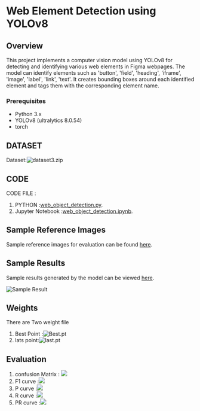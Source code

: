 # Web Element Detection using YOLOv8

## Overview

This project implements a computer vision model using YOLOv8 for detecting and identifying various web elements in Figma webpages. The model can identify elements such as 'button', 'field', 'heading', 'iframe', 'image', 'label', 'link', 'text'. It creates bounding boxes around each identified element and tags them with the corresponding element name.

### Prerequisites

- Python 3.x
- YOLOv8 (ultralytics 8.0.54)
- torch

## DATASET
Dataset:![dataset3.zip](https://drive.google.com/file/d/1jaQZC17SsnYpR9D7yhpsKmacUvbvLTgt/view?usp=drive_link)
## CODE

CODE FILE :
1) PYTHON :[web_object_detection.py](web_object_detection.py).
2) Jupyter Notebook :[web_object_detection.ipynb](Web_Object_detection.ipynb).

## Sample Reference Images

Sample reference images for evaluation can be found [here](https://www.figma.com/community/file/1132396044075007632/tortilicious-a-fast-food-app).

## Sample Results

Sample results generated by the model can be viewed [here](https://drive.google.com/drive/folders/1TzavbXxacf8e9a4z_TvDkfn8RDlZAqZr?usp=drive_link).

![Sample Result](https://drive.google.com/uc?id=17HFr533KcYwnzmsV3Yw9OJEuEfWmzGSB)

## Weights

There are Two weight file
1) Best Point :![Best.pt](https://drive.google.com/file/d/1Fa9gQ_0QcIxL7XwDx1YGSzxrOR-eM4sG/view?usp=drive_link)
2) lats point:![last.pt](https://drive.google.com/file/d/1NJtglgMWsC3_yLIBQvHE5BsYXVm3S7Vi/view?usp=drive_link)

## Evaluation
1) confusion Matrix : ![](https://drive.google.com/uc?id=1z-2FN5g1zu002-8kwyr1UOog_brGCR3W)
2) F1 curve :![](https://drive.google.com/uc?id=1gAcMpI4ScfMALOfSYtG-ZGE8D2Jgw-jr)
3) P curve :![](https://drive.google.com/uc?id=1rw0MkFhU6OOkY486wHv8O2E_zvja1OQW)
4) R curve :![](https://drive.google.com/uc?id=1x7Vyp34cFotqGkG9gmt3O1L-WLYnmIqt)
5) PR curve :![](https://drive.google.com/uc?id=1x8d9B54EnAfsprtAjYQi9M6JQWFBJFWw)

